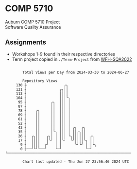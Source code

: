 # COMP 5710
Auburn COMP 5710 Project  
Software Quality Assurance

## Assignments
- Workshops 1-9 found in their respective directories
- Term project copied in `./Term-Project` from [WFH-SQA2022](https://github.com/wumphlett/WFH-SQA2022-AUBURN)

```

        Total Views per Day from 2024-03-30 to 2024-06-27

        Repository Views
     130 ┼                 ╭╮
     121 ┤               ╭╮││
     113 ┤               ││││
     104 ┤               │││╰╮
      95 ┤           ╭╮  │││ │
      87 ┤           ││  │││ │
      78 ┤    ╭╮     ││  │││ │
      69 ┤    ││     ││  │││ │
      61 ┤    ││     ││  │││ │
      52 ┤    ││     ││  │││ │
      43 ┤    ││     ││  │││ │ ╭╮  ╭╮
      35 ┤    ││     │╰╮ │││ │ ││╭╮││
      26 ┤  ╭╮││   ╭╮│ │ │││ ╰╮││││││  ╭╮
      17 ┤  ││││   │╰╯ │ │╰╯  ╰╯││││╰╮ ││
       9 ┤  ││││  ╭╯   │ │      ╰╯╰╯ │ │╰╮
       0 ┼──╯╰╯╰──╯    ╰─╯           ╰─╯ ╰─────────────────────────────────────────────────────────

        Chart last updated - Thu Jun 27 23:56:46 2024 UTC
        
```
